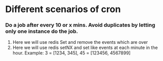 # Different scenarios of cron

### Do a job after every 10 or x mins. Avoid duplicates by letting only one instance do the job.
  1. Here we will use redis Set and remove the events which are over
  2. Here we will use redis setNX and set like events at each minute in the hour. Example: 3 = [1234, 345], 45 = [123456, 4567899]